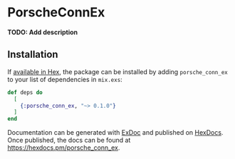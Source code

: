 # PorscheConnEx

**TODO: Add description**

## Installation

If [available in Hex](https://hex.pm/docs/publish), the package can be installed
by adding `porsche_conn_ex` to your list of dependencies in `mix.exs`:

```elixir
def deps do
  [
    {:porsche_conn_ex, "~> 0.1.0"}
  ]
end
```

Documentation can be generated with [ExDoc](https://github.com/elixir-lang/ex_doc)
and published on [HexDocs](https://hexdocs.pm). Once published, the docs can
be found at <https://hexdocs.pm/porsche_conn_ex>.

